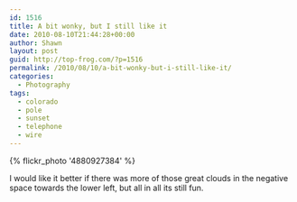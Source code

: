 ```yaml
---
id: 1516
title: A bit wonky, but I still like it
date: 2010-08-10T21:44:28+00:00
author: Shawn
layout: post
guid: http://top-frog.com/?p=1516
permalink: /2010/08/10/a-bit-wonky-but-i-still-like-it/
categories:
  - Photography
tags:
  - colorado
  - pole
  - sunset
  - telephone
  - wire
---
```

{% flickr_photo '4880927384' %}

I would like it better if there was more of those great clouds in the negative space towards the lower left, but all in all its still fun.